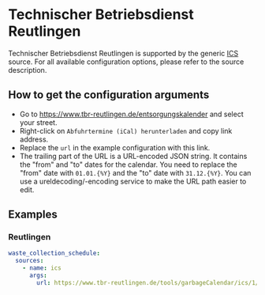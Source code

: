 # Technischer Betriebsdienst Reutlingen

Technischer Betriebsdienst Reutlingen is supported by the generic [ICS](/doc/source/ics.md) source. For all available configuration options, please refer to the source description.


## How to get the configuration arguments

- Go to <https://www.tbr-reutlingen.de/entsorgungskalender> and select your street.  
- Right-click on `Abfuhrtermine (iCal) herunterladen` and copy link address.
- Replace the `url` in the example configuration with this link.
- The trailing part of the URL is a URL-encoded JSON string. It contains the "from" and "to" dates for the calendar. You need to replace the "from" date with `01.01.{%Y}` and the "to" date with `31.12.{%Y}`. You can use a ureldecoding/-encoding service to make the URL path easier to edit.

## Examples

### Reutlingen

```yaml
waste_collection_schedule:
  sources:
    - name: ics
      args:
        url: https://www.tbr-reutlingen.de/tools/garbageCalendar/ics/1/%7B%22garbageTypeFilter%22%3A%7B%22RM2%22%3A%22RM2%22%2C%22RM4%22%3A%22RM4%22%2C%22BIO%22%3A%22BIO%22%2C%22GES%22%3A%22GES%22%2C%22GRG%22%3A%22GRG%22%2C%22PAP%22%3A%22PAP%22%2C%22WST%22%3A%22WST%22%7D%2C%22dateFilter%22%3A%7B%22from%22%3A%2201.01.{%Y}%22%2C%22to%22%3A%2231.12.{%Y}%22%7D%7D
```
